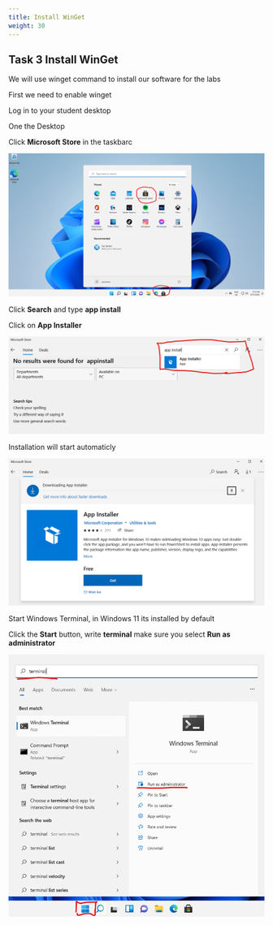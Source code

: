 ```yaml
---
title: Install WinGet
weight: 30
---
```



## Task 3 Install WinGet

We will use winget command to install our software for the labs

First we need to enable winget

Log in to your student desktop

One the Desktop

Click __Microsoft Store__ in the taskbarc

![Alt text](images/003_microsoft_store.png?raw=true "start microsoft store")

Click __Search__ and type __app install__

Click on __App Installer__

![Alt text](images/004_search_appinstall.png?raw=true "start microsoft store")

Installation will start automaticly

![Alt text](images/005_app_installer.png?raw=true "app installer")

Start Windows Terminal, in Windows 11 its installed by default

Click the __Start__ button, write __terminal__ make sure you select __Run as administrator__

![Alt text](images/006_start_winterm.png?raw=true "start winterm")
